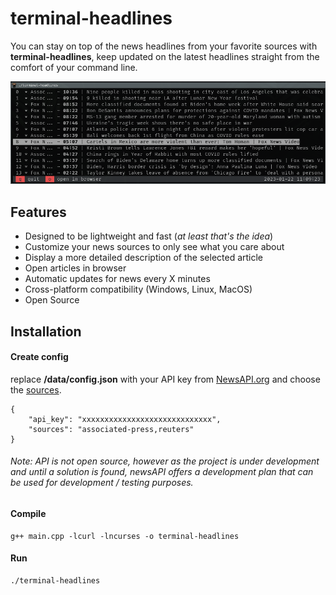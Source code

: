 # terminal-headlines

You can stay on top of the news headlines from your favorite sources with **terminal-headlines**, keep updated on the latest headlines straight from the comfort of your command line.

![screenshot](./doc/screen.png)

## Features

* Designed to be lightweight and fast (*at least that's the idea*)
* Customize your news sources to only see what you care about
* Display a more detailed description of the selected article
* Open articles in browser
* Automatic updates for news every X minutes
* Cross-platform compatibility (Windows, Linux, MacOS)
* Open Source

##  Installation
#### Create config

replace **/data/config.json** with your API key from [NewsAPI.org](https://newsapi.org/) and choose the [sources](https://newsapi.org/docs/endpoints/sources). 

```
{
    "api_key": "xxxxxxxxxxxxxxxxxxxxxxxxxxxxx",
    "sources": "associated-press,reuters"
}
```
###### Note: API is not open source, however as the project is under development and until a solution is found, newsAPI offers a development plan that can be used for development / testing purposes.

#### Compile

```
g++ main.cpp -lcurl -lncurses -o terminal-headlines
```
#### Run

```
./terminal-headlines
```
